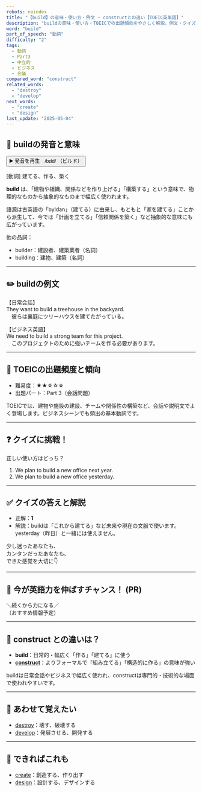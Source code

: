```yaml
---
robots: noindex
title: "【build】の意味・使い方・例文 ― constructとの違い【TOEIC英単語】"
description: "buildの意味・使い方・TOEICでの出題傾向をやさしく解説。例文・クイズ付きでconstructとの違いもわかりやすく学べます。"
word: "build"
part_of_speech: "動詞"
difficulty: "2"
tags:
  - 動詞
  - Part3
  - 中立的
  - ビジネス
  - 会議
compared_word: "construct"
related_words:
  - "destroy"
  - "develop"
next_words:
  - "create"
  - "design"
last_update: "2025-05-04"
---
```


## 🔰 buildの発音と意味

<button class="play-audio" onclick="playTTS('build')">
  <span class="play-audio-main">
    ▶️ 発音を再生　/bɪld/
  </span>
  <span class="play-audio-sub">
    （ビルド）
  </span>
</button>

[動詞] 建てる、作る、築く

**build** は、「建物や組織、関係などを作り上げる」「構築する」という意味で、物理的なものから抽象的なものまで幅広く使われます。

語源は古英語の「byldan」（建てる）に由来し、もともと「家を建てる」ことから派生して、今では「計画を立てる」「信頼関係を築く」など抽象的な意味にも広がっています。

他の品詞：  
- builder：建設者、建築業者（名詞）
- building：建物、建築（名詞）

---

## ✏️ buildの例文

【日常会話】  
They want to build a treehouse in the backyard.  
　彼らは裏庭にツリーハウスを建てたがっている。

【ビジネス英語】  
We need to build a strong team for this project.  
　このプロジェクトのために強いチームを作る必要があります。

---

## 🎯 TOEICの出題頻度と傾向

- 難易度：★★☆☆☆
- 出題パート：Part 3（会話問題）

TOEICでは、建物や施設の建設、チームや関係性の構築など、会話や説明文でよく登場します。ビジネスシーンでも頻出の基本動詞です。

---

## ❓ クイズに挑戦！

正しい使い方はどっち？

1. We plan to build a new office next year.  
2. We plan to build a new office yesterday.

---

## ✅ クイズの答えと解説

- 正解：**1**
- 解説：buildは「これから建てる」など未来や現在の文脈で使います。yesterday（昨日）と一緒には使えません。

少し迷ったあなたも、  
カンタンだったあなたも、  
できた感覚を大切に👇️

---

## 🚀 今が英語力を伸ばすチャンス！ (PR)

<div class="info-center">
＼続くから力になる／<br>  
（おすすめ情報予定）
</div>

---

## 🤔  construct との違いは？

- **build**：日常的・幅広く「作る」「建てる」に使う
- **[construct](/word/construct)**：よりフォーマルで「組み立てる」「構造的に作る」の意味が強い

buildは日常会話やビジネスで幅広く使われ、constructは専門的・技術的な場面で使われやすいです。

---

## 🧩 あわせて覚えたい

- [destroy](/word/destroy)：壊す、破壊する
- [develop](/word/develop)：発展させる、開発する

---

## 📖 できればこれも

- [create](/word/create)：創造する、作り出す
- [design](/word/design)：設計する、デザインする

<!-- cvid: aid13_bid33 -->
